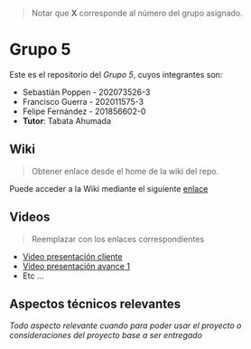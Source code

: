 > Notar que **X** corresponde al número del grupo asignado.

# Grupo 5

Este es el repositorio del *Grupo 5*, cuyos integrantes son:

* Sebastián Poppen - 202073526-3
* Francisco Guerra - 202011575-3
* Felipe Fernández - 201856602-0
* **Tutor**: Tabata Ahumada

## Wiki

> Obtener enlace desde el home de la wiki del repo.

Puede acceder a la Wiki mediante el siguiente [enlace](https://gitlab.inf.utfsm.cl/)

## Videos

> Reemplazar con los enlaces correspondientes

* [Video presentación cliente](https://www.youtube.com/watch?v=3jkFqqdtNR8)
* [Video presentación avance 1](https://www.youtube.com/)
* Etc ...

## Aspectos técnicos relevantes

_Todo aspecto relevante cuando para poder usar el proyecto o consideraciones del proyecto base a ser entregado_
